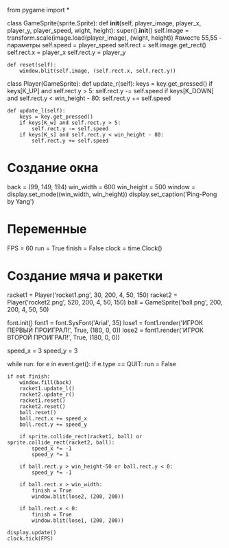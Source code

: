 from pygame import *


class GameSprite(sprite.Sprite):
    def __init__(self, player_image, player_x, player_y, player_speed, wight, height):
        super().__init__()
        self.image = transform.scale(image.load(player_image), (wight, height)) #вместе 55,55 - параметры
        self.speed = player_speed
        self.rect = self.image.get_rect()
        self.rect.x = player_x
        self.rect.y = player_y


    def reset(self):
        window.blit(self.image, (self.rect.x, self.rect.y))


class Player(GameSprite):
    def update_r(self):
        keys = key.get_pressed()
        if keys[K_UP] and self.rect.y > 5:
            self.rect.y -= self.speed
        if keys[K_DOWN] and self.rect.y < win_height - 80:
            self.rect.y += self.speed

    def update_l(self):
        keys = key.get_pressed()
        if keys[K_w] and self.rect.y > 5:
            self.rect.y -= self.speed
        if keys[K_s] and self.rect.y < win_height - 80:
            self.rect.y += self.speed
# Создание окна
back = (99, 149, 194)
win_width = 600
win_height = 500
window = display.set_mode((win_width, win_height))
display.set_caption('Ping-Pong by Yang')

# Переменные
FPS = 60
run = True
finish = False
clock = time.Clock()

# Создание мяча и ракетки
racket1 = Player('rocket1.png', 30, 200, 4, 50, 150)
racket2 = Player('rocket2.png', 520, 200, 4, 50, 150)
ball = GameSprite('ball.png', 200, 200, 4, 50, 50)

font.init()
font1 = font.SysFont('Arial', 35)
lose1 = font1.render('ИГРОК ПЕРВЫЙ ПРОИГРАЛ!', True, (180, 0, 0))
lose2 = font1.render('ИГРОК ВТОРОЙ ПРОИГРАЛ!', True, (180, 0, 0))

speed_x = 3
speed_y = 3

while run:
    for e in event.get():
        if e.type == QUIT:
            run = False
    
    if not finish:
        window.fill(back)
        racket1.update_l()
        racket2.update_r()
        racket1.reset()
        racket2.reset()
        ball.reset()
        ball.rect.x += speed_x
        ball.rect.y += speed_y

        if sprite.collide_rect(racket1, ball) or sprite.collide_rect(racket2, ball):
            speed_x *= -1
            speed_y *= 1
        
        if ball.rect.y > win_height-50 or ball.rect.y < 0:
            speed_y *= -1
        
        if ball.rect.x > win_width:
            finish = True
            window.blit(lose2, (200, 200))

        if ball.rect.x < 0:
            finish = True
            window.blit(lose1, (200, 200))

    display.update()
    clock.tick(FPS)
